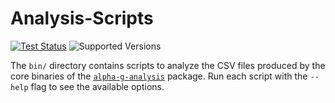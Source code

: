 # Analysis-Scripts

[![Test Status](https://github.com/ALPHA-g-Experiment/analysis-scripts/actions/workflows/python.yml/badge.svg)](https://github.com/ALPHA-g-Experiment/analysis-scripts/actions/workflows/python.yml)
![Supported Versions](https://img.shields.io/badge/python-3.8%20%7C%203.9%20%7C%203.10%20%7C%203.11-blue?labelColor=383f47)

The `bin/` directory contains scripts to analyze the CSV files produced by the
core binaries of the
[`alpha-g-analysis`](https://github.com/ALPHA-g-Experiment/alpha-g/tree/main/analysis)
package. Run each script with the `--help` flag to see the available options.
